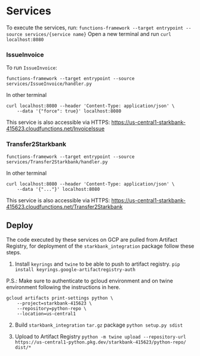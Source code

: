 # Services

To execute the services, run: 
`functions-framework --target entrypoint --source services/{service name}`
Open a new terminal and run `curl localhost:8080`

### IssueInvoice
To run `IssueInvoice`:
```
functions-framework --target entrypoint --source services/IssueInvoice/handler.py
```

In other terminal
```
curl localhost:8080 --header 'Content-Type: application/json' \
    --data '{"force": true}' localhost:8080
```

This service is also accessible via HTTPS: https://us-central1-starkbank-415623.cloudfunctions.net/InvoiceIssue

### Transfer2Starkbank
```
functions-framework --target entrypoint --source services/Transfer2Starkbank/handler.py
```

In other terminal
```
curl localhost:8080 --header 'Content-Type: application/json' \
    --data '{"..."}' localhost:8080
```

This service is also accessible via HTTPS: https://us-central1-starkbank-415623.cloudfunctions.net/Transfer2Starkbank

## Deploy
The code executed by these services on GCP are pulled from Artifact Registry, for deployment of the `starkbank_integration` package follow these steps.

1. Install `keyrings` and `twine` to be able to push to artifact registry.
`pip install keyrings.google-artifactregistry-auth`

P.S.: Make sure to authenticate to gcloud environment and on twine environment following the instructions in here.
```
gcloud artifacts print-settings python \
    --project=starkbank-415623 \                                  
    --repository=python-repo \
    --location=us-central1
```

2. Build `starkbank_integration` `tar.gz` package
`python setup.py sdist`

3. Upload to Artifact Registry
`python -m twine upload --repository-url https://us-central1-python.pkg.dev/starkbank-415623/python-repo/ dist/*`

